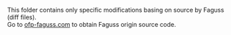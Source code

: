 This folder contains only specific modifications basing on source by Faguss (diff files).   
Go to [ofp-faguss.com](ofp-faguss.com) to obtain Faguss origin source code.